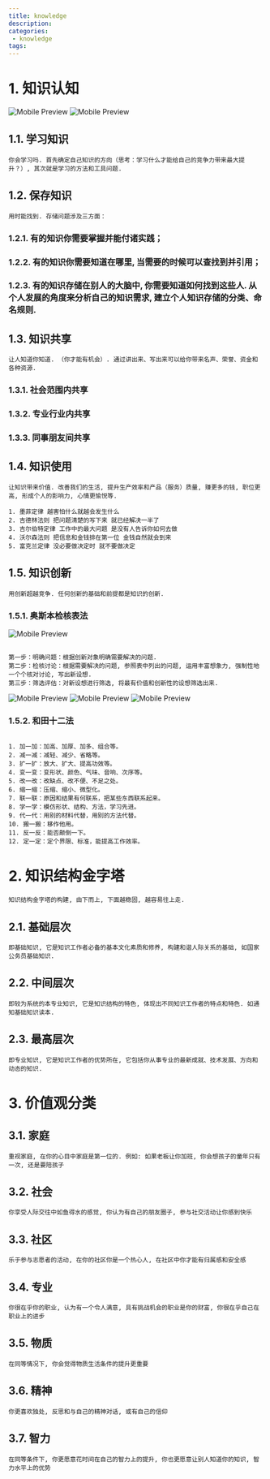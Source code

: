 ```yaml
---
title: knowledge
description:
categories:
 - knowledge
tags:
---
```


# 1. 知识认知

![Mobile Preview](/assets/images/yang/DIKW.png)
![Mobile Preview](/assets/images/yang/DIKW2.png)

## 1.1. 学习知识
```
你会学习吗. 首先确定自己知识的方向（思考：学习什么才能给自己的竞争力带来最大提升？）, 其次就是学习的方法和工具问题. 
```
## 1.2. 保存知识
```
用时能找到. 存储问题涉及三方面：
```
### 1.2.1. 有的知识你需要掌握并能付诸实践；
### 1.2.2. 有的知识你需要知道在哪里, 当需要的时候可以查找到并引用；
### 1.2.3. 有的知识存储在别人的大脑中, 你需要知道如何找到这些人. 从个人发展的角度来分析自己的知识需求, 建立个人知识存储的分类、命名规则. 
## 1.3. 知识共享
```
让人知道你知道. （你才能有机会）. 通过讲出来、写出来可以给你带来名声、荣誉、资金和各种资源. 
```
### 1.3.1. 社会范围内共享
### 1.3.2. 专业行业内共享
### 1.3.3. 同事朋友间共享

## 1.4. 知识使用
```
让知识带来价值. 改善我们的生活, 提升生产效率和产品（服务）质量, 赚更多的钱, 职位更高, 形成个人的影响力, 心情更愉悦等. 
```
```
1. 墨菲定律 越害怕什么就越会发生什么
2. 吉德林法则 把问题清楚的写下来 就已经解决一半了 
3. 吉尔伯特定律 工作中的最大问题 是没有人告诉你如何去做
4. 沃尔森法则 把信息和金钱排在第一位 金钱自然就会到来
5. 富克兰定律 没必要做决定时 就不要做决定
```

## 1.5. 知识创新
```
用创新超越竞争. 任何创新的基础和前提都是知识的创新.
```

### 1.5.1. 奥斯本检核表法

![Mobile Preview](/assets/images/yin/奥斯本检核表法.png)

```

第一步：明确问题：根据创新对象明确需要解决的问题.
第二步：检核讨论：根据需要解决的问题, 参照表中列出的问题, 运用丰富想象力, 强制性地一个个核对讨论, 写出新设想.
第三步：筛选评估：对新设想进行筛选, 将最有价值和创新性的设想筛选出来.

```
![Mobile Preview](/assets/images/yin/奥斯本检核表法手电筒的检核.png)
![Mobile Preview](/assets/images/yin/奥斯本检核表法电扇的检核.png)
![Mobile Preview](/assets/images/yin/奥斯本检核表法水龙头的检核.png)


### 1.5.2. 和田十二法
```

1. 加一加：加高、加厚、加多、组合等。
2. 减一减：减轻、减少、省略等。
3. 扩一扩：放大、扩大、提高功效等。
4. 变一变：变形状、颜色、气味、音响、次序等。
5. 改一改：改缺点、改不便、不足之处。
6. 缩一缩：压缩、缩小、微型化。
7. 联一联：原因和结果有何联系，把某些东西联系起来。
8. 学一学：模仿形状、结构、方法，学习先进。
9. 代一代：用别的材料代替，用别的方法代替。
10. 搬一搬：移作他用。
11. 反一反：能否颠倒一下。
12. 定一定：定个界限、标准，能提高工作效率。
```
# 2. 知识结构金字塔
```
知识结构金字塔的构建, 由下而上, 下面越稳固, 越容易往上走.
```
## 2.1. 基础层次
```
即基础知识, 它是知识工作者必备的基本文化素质和修养, 构建和谐人际关系的基础, 如国家公务员基础知识. 
```
## 2.2. 中间层次
```
即较为系统的本专业知识, 它是知识结构的特色, 体现出不同知识工作者的特点和特色. 如通知基础知识读本. 
```
## 2.3. 最高层次
```
即专业知识, 它是知识工作者的优势所在, 它包括你从事专业的最新成就、技术发展、方向和动态的知识. 
```

# 3. 价值观分类
## 3.1. 家庭
```
重视家庭, 在你的心目中家庭是第一位的. 例如: 如果老板让你加班, 你会想孩子的童年只有一次, 还是要陪孩子
```
## 3.2. 社会
```
你享受人际交往中如鱼得水的感觉, 你认为有自己的朋友圈子, 参与社交活动让你感到快乐
```
## 3.3. 社区
```
乐于参与志愿者的活动, 在你的社区你是一个热心人, 在社区中你才能有归属感和安全感
```
## 3.4. 专业
```
你很在乎你的职业, 认为有一个令人满意, 具有挑战机会的职业是你的财富, 你很在乎自己在职业上的进步
```
## 3.5. 物质
```
在同等情况下, 你会觉得物质生活条件的提升更重要
```
## 3.6. 精神
```
你更喜欢独处, 反思和与自己的精神对话, 或有自己的信仰
```
## 3.7. 智力
```
在同等条件下, 你更愿意花时间在自己的智力上的提升, 你也更愿意让别人知道你的知识, 智力水平上的优势
```